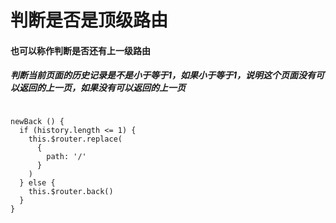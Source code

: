 # 判断是否是顶级路由
#### 也可以称作判断是否还有上一级路由

##### 判断当前页面的历史记录是不是小于等于1，如果小于等于1，说明这个页面没有可以返回的上一页，如果没有可以返回的上一页

```

newBack () {
  if (history.length <= 1) {
    this.$router.replace(
      {
        path: '/'
      }
    )
  } else {
    this.$router.back()
  }
}

```